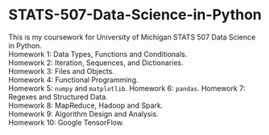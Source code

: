 # STATS-507-Data-Science-in-Python
This is my coursework for University of Michigan STATS 507 Data Science in Python.   
Homework 1: Data Types, Functions and Conditionals.   
Homework 2: Iteration, Sequences, and Dictionaries.    
Homework 3: Files and Objects.  
Homework 4: Functional Programming.  
Homework 5: `numpy` and `matplotlib`.
Homework 6: `pandas`.
Homework 7: Regexes and Structured Data.   
Homework 8: MapReduce, Hadoop and Spark.    
Homework 9: Algorithm Design and Analysis.   
Homework 10: Google TensorFlow.   

